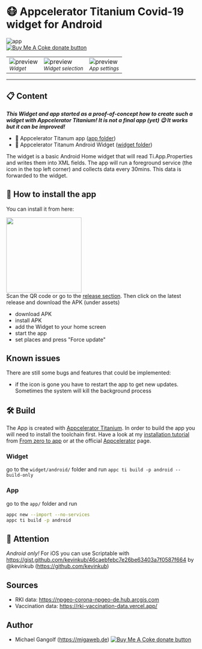 # 😷 Appcelerator Titanium Covid-19 widget for Android

<img src="img/app.jpg" alt="app"/>

<br/>
<span class="badge-buymeacoffee"><a href="https://www.buymeacoffee.com/miga" title="donate"><img src="https://img.shields.io/badge/buy%20me%20a%20coke-donate-orange.svg" alt="Buy Me A Coke donate button" /></a></span>

<table>
<tr>
<td>
<img src="img/preview0.jpg" alt="preview"/><br/>
<small><i>Widget</i></small>
</td>
<td>
<img src="img/preview1.png" alt="preview"/><br/>
<small><i>Widget selection</i></small>
</td>

<td>
<img src="img/preview2.png" alt="preview"/><br/>
<small><i>App settings</i></small>
</td>
</tr>
</table>

<hr/>

## 📋 Content

<i><b>This Widget and app started as a proof-of-concept how to create such a widget with Appcelerator Titanium! It is not a final app (yet) 😉 It works but it can be improved!</b></i>

* 📱 Appcelerator Titanum app (<a href="/app">app folder</a>)
* 📱 Appcelerator Titanum Android Widget (<a href="/widget">widget folder</a>)

The widget is a basic Android Home widget that will read Ti.App.Properties and writes them into XML fields. The app will run a foreground service (the icon in the top left corner) and collects data every 30mins. This data is forwarded to the widget.

## 📲 How to install the app

You can install it from here:

<img src="img/qrcode.png" width="200"/>
<br/>
Scan the QR code or go to the <a href="https://github.com/m1ga/ti.coronawidget/releases/">release section</a>. Then click on the latest release and download the APK (under assets)

* download APK
* install APK
* add the Widget to your home screen
* start the app
* set places and press "Force update"


## Known issues

There are still some bugs and features that could be implemented:
* if the icon is gone you have to restart the app to get new updates. Sometimes the system will kill the background process

## 🛠 Build

The App is created with <a href="https://www.appcelerator.com/mobile-app-development-products/">Appcelerator Titanium</a>. In order to build the app you will need to install the toolchain first. Have a look at my <a href="https://github.com/m1ga/from_zero_to_app/blob/master/installation.md">installation tutorial</a> from <a href="https://github.com/m1ga/from_zero_to_app">From zero to app</a> or at the official <a href="https://www.appcelerator.com/">Appcelerator</a> page.

### Widget

go to the `widget/android/` folder and run
```appc ti build -p android --build-only```

### App

go to the `app/` folder and run
```bash
appc new --import --no-services
appc ti build -p android
```

## 🚨 Attention
_Android only!_ For iOS you can use Scriptable with https://gist.github.com/kevinkub/46caebfebc7e26be63403a7f0587f664 by @kevinkub (https://github.com/kevinkub)

## Sources

* RKI data: https://npgeo-corona-npgeo-de.hub.arcgis.com
* Vaccination data: https://rki-vaccination-data.vercel.app/


## Author
* Michael Gangolf (https://migaweb.de) <span class="badge-buymeacoffee"><a href="https://www.buymeacoffee.com/miga" title="donate"><img src="https://img.shields.io/badge/buy%20me%20a%20coke-donate-orange.svg" alt="Buy Me A Coke donate button" /></a></span>
